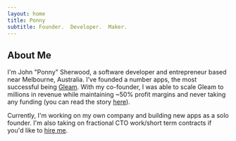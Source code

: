 ```yaml
---
layout: home
title: Ponny
subtitle: Founder.  Developer.  Maker.
---
```


## About Me

I'm John "Ponny" Sherwood, a software developer and entrepreneur based near Melbourne, Australia.  I've founded a number apps, the most successful being [Gleam](https://gleam.io).  With my co-founder, I was able to scale Gleam to millions in revenue while maintaining ~50% profit margins and never taking any funding (you can read the story [here](https://gleam.io/blog/bootstrapping-principles/)).

Currently, I'm working on my own company and building new apps as a solo founder.  I'm also taking on fractional CTO work/short term contracts if you'd like to [hire me](hire).   
